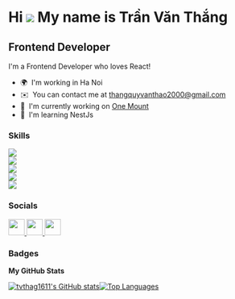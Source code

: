 Hi ![](https://user-images.githubusercontent.com/18350557/176309783-0785949b-9127-417c-8b55-ab5a4333674e.gif)
My name is Trần Văn Thắng
======================================================================================================================================

Frontend Developer
------------------

I'm a Frontend Developer who loves React!

* 🌍  I'm working in Ha Noi
* ✉️  You can contact me at [thangquyvanthao2000@gmail.com](mailto:thangquyvanthao2000@gmail.com)
* 🚀  I'm currently working on [One Mount](http://onemount.com/)
* 🧠  I'm learning NestJs

### Skills


<p align="left">
    <img src="https://skillicons.dev/icons?i=js,ts,py,java" /><br/>
  <img src="https://skillicons.dev/icons?i=html,css,jquery,react,redux,sass,materialui,tailwindcss,styledcomponents" /><br/>
  <img src="https://skillicons.dev/icons?i=nodejs,express,spring,mongodb,mysql" /><br/>
  <img src="https://skillicons.dev/icons?i=docker,git,postman" /><br/>
  <img src="https://skillicons.dev/icons?i=ps,figma,ai,pr" />
</p>


### Socials

<p align="left"> <a href="https://www.github.com/tvthag1611" target="_blank" rel="noreferrer"> <picture> <source media="(prefers-color-scheme: dark)" srcset="https://raw.githubusercontent.com/danielcranney/readme-generator/main/public/icons/socials/github-dark.svg" /> <source media="(prefers-color-scheme: light)" srcset="https://raw.githubusercontent.com/danielcranney/readme-generator/main/public/icons/socials/github.svg" /> <img src="https://raw.githubusercontent.com/danielcranney/readme-generator/main/public/icons/socials/github.svg" width="32" height="32" /> </picture> </a> <a href="https://www.linkedin.com/in/tvthag" target="_blank" rel="noreferrer"> <picture> <source media="(prefers-color-scheme: dark)" srcset="undefined" /> <source media="(prefers-color-scheme: light)" srcset="https://raw.githubusercontent.com/danielcranney/readme-generator/main/public/icons/socials/linkedin.svg" /> <img src="https://raw.githubusercontent.com/danielcranney/readme-generator/main/public/icons/socials/linkedin.svg" width="32" height="32" /> </picture> </a> <a href="https://www.youtube.com/@TVTOfficial" target="_blank" rel="noreferrer"> <picture> <source media="(prefers-color-scheme: dark)" srcset="undefined" /> <source media="(prefers-color-scheme: light)" srcset="https://raw.githubusercontent.com/danielcranney/readme-generator/main/public/icons/socials/youtube.svg" /> <img src="https://raw.githubusercontent.com/danielcranney/readme-generator/main/public/icons/socials/youtube.svg" width="32" height="32" /> </picture> </a></p>

### Badges

<b>My GitHub Stats</b>

<a href="http://www.github.com/tvthag1611" style="display: flex; align-items: flex-start">
<img src="https://github-readme-stats.vercel.app/api?username=tvthag1611&show_icons=true&hide=&count_private=true&title_color=0891b2&text_color=ffffff&icon_color=0891b2&bg_color=1c1917&hide_border=true&show_icons=true" alt="tvthag1611's GitHub stats" />
<img src="https://github-readme-stats.vercel.app/api/top-langs/?username=tvthag1611&langs_count=10&title_color=0891b2&text_color=ffffff&icon_color=0891b2&bg_color=1c1917&hide_border=true&locale=en&custom_title=Top%20%Languages" alt="Top Languages" />
</a>
